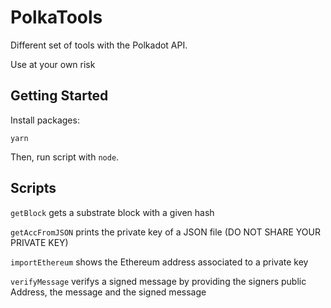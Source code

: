 # PolkaTools

Different set of tools with the Polkadot API.

Use at your own risk

## Getting Started

Install packages:

```
yarn
```

Then, run script with `node`.


## Scripts

`getBlock` gets a substrate block with a given hash

`getAccFromJSON` prints the private key of a JSON file (DO NOT SHARE YOUR PRIVATE KEY)

`importEthereum` shows the Ethereum address associated to a private key

`verifyMessage` verifys a signed message by providing the signers public Address, the message and the signed message